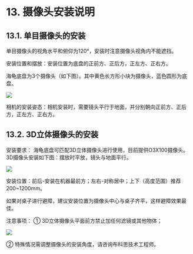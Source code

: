 ﻿# 13.	摄像头安装说明
## 13.1.	单目摄像头的安装
单目摄像头的视角水平和俯仰为120°，安装时注意摄像头视角内不能遮挡。

安装位置和摆放：安装位置为底盘的正前方、正后方，正左方、正右方。

海龟底盘为3个摄像头（如下图）。其中黄色长方形小块为摄像头，蓝色圆形为底盘。

<img src="https://imgconvert.csdnimg.cn/aHR0cHM6Ly9oYmltZy5odWFiYW5pbWcuY29tLzA2ZjQ4NmI3MDE3ZGYyYWJhYzFiMGNlNTA2MmZkZjA1ZDZkYzZlYmQxOWZmLXF6ZlJNMl9mdzY1OA?x-oss-process=image/format,png" align=center />

相机的安装姿态：相机安装时，需要镜头平行于地面，并分别朝向正前方、正后方，正左方、正右方。

## 13.2.	3D立体摄像头的安装

安装要求：
海龟底盘可匹配3D立体摄像头进行使用，目前提供O3X100摄像头。
3D摄像头安装如下图：摆放时平放，镜头与地面平行。

<img src="https://imgconvert.csdnimg.cn/aHR0cHM6Ly9oYmltZy5odWFiYW5pbWcuY29tLzBhNTQ2NGI1YzJiODNkMTJlOGY3MzllODMwNWQwOWFjZGIxNTY2YjMyMGY0LTBGV1JVSl9mdzY1OA?x-oss-process=image/format,png" align=center />

安装位置：前后-安装在机器最前方；左右-对称居中；上下（高度范围）推荐200~1200mm。

如果对桌子进行避障，建议安装位置为摄像头中心与桌子齐平，这样避障效果最佳。

注意事项：
①	 3D立体摄像头平面前方禁止加任何滤镜或其他物体；

<img src="https://imgconvert.csdnimg.cn/aHR0cHM6Ly9oYmltZy5odWFiYW5pbWcuY29tLzRlMjY0ZDhhMDlkOTY2NjQ2ZDU5MTZjNjVlNTJlNWU2ZGY5ZTNiODYxODRiLVRRMXhRZ19mdzY1OA?x-oss-process=image/format,png" align=center />

②	特殊情况需调整摄像头的安装角度，请咨询布科思技术工程师。